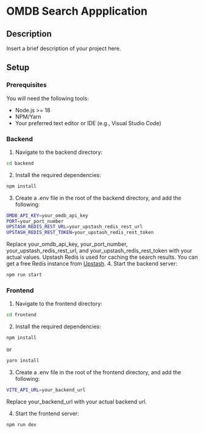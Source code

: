 # OMDB Search Appplication

## Description

Insert a brief description of your project here.

## Setup

### Prerequisites

You will need the following tools:

- Node.js >= 18
- NPM/Yarn
- Your preferred text editor or IDE (e.g., Visual Studio Code)

### Backend

1. Navigate to the backend directory:

```bash
cd backend
```

2. Install the required dependencies:


```bash
npm install
```

3. Create a .env file in the root of the backend directory, and add the following:
```bash
OMDB_API_KEY=your_omdb_api_key
PORT=your_port_number
UPSTASH_REDIS_REST_URL=your_upstash_redis_rest_url
UPSTASH_REDIS_REST_TOKEN=your_upstash_redis_rest_token
```

Replace your_omdb_api_key, your_port_number, your_upstash_redis_rest_url, and your_upstash_redis_rest_token with your actual values.
Upstash Redis is used for caching the search results. You can get a free Redis instance from [Upstash](https://console.upstash.com/).
4. Start the backend server:

```bash
npm run start
``` 

### Frontend

1. Navigate to the frontend directory:

```bash
cd frontend
```

2. Install the required dependencies:

```bash
npm install
```
or

```bash
yarn install
```

3. Create a .env file in the root of the frontend directory, and add the following:
```bash
VITE_API_URL=your_backend_url
```

Replace your_backend_url with your actual backend url.

4. Start the frontend server:

```bash
npm run dev
```




